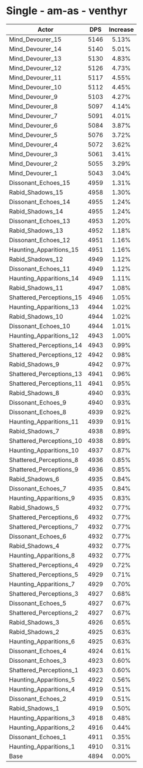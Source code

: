 # Single - am-as - venthyr
| Actor | DPS | Increase |
|---|:---:|:---:|
|Mind_Devourer_15|5146|5.13%|
|Mind_Devourer_14|5140|5.01%|
|Mind_Devourer_13|5130|4.83%|
|Mind_Devourer_12|5126|4.73%|
|Mind_Devourer_11|5117|4.55%|
|Mind_Devourer_10|5112|4.45%|
|Mind_Devourer_9|5103|4.27%|
|Mind_Devourer_8|5097|4.14%|
|Mind_Devourer_7|5091|4.01%|
|Mind_Devourer_6|5084|3.87%|
|Mind_Devourer_5|5076|3.72%|
|Mind_Devourer_4|5072|3.62%|
|Mind_Devourer_3|5061|3.41%|
|Mind_Devourer_2|5055|3.29%|
|Mind_Devourer_1|5043|3.04%|
|Dissonant_Echoes_15|4959|1.31%|
|Rabid_Shadows_15|4958|1.30%|
|Dissonant_Echoes_14|4955|1.24%|
|Rabid_Shadows_14|4955|1.24%|
|Dissonant_Echoes_13|4953|1.20%|
|Rabid_Shadows_13|4952|1.18%|
|Dissonant_Echoes_12|4951|1.16%|
|Haunting_Apparitions_15|4951|1.16%|
|Rabid_Shadows_12|4949|1.12%|
|Dissonant_Echoes_11|4949|1.12%|
|Haunting_Apparitions_14|4949|1.11%|
|Rabid_Shadows_11|4947|1.08%|
|Shattered_Perceptions_15|4946|1.05%|
|Haunting_Apparitions_13|4944|1.02%|
|Rabid_Shadows_10|4944|1.02%|
|Dissonant_Echoes_10|4944|1.01%|
|Haunting_Apparitions_12|4943|1.00%|
|Shattered_Perceptions_14|4943|0.99%|
|Shattered_Perceptions_12|4942|0.98%|
|Rabid_Shadows_9|4942|0.97%|
|Shattered_Perceptions_13|4941|0.96%|
|Shattered_Perceptions_11|4941|0.95%|
|Rabid_Shadows_8|4940|0.93%|
|Dissonant_Echoes_9|4940|0.93%|
|Dissonant_Echoes_8|4939|0.92%|
|Haunting_Apparitions_11|4939|0.91%|
|Rabid_Shadows_7|4938|0.89%|
|Shattered_Perceptions_10|4938|0.89%|
|Haunting_Apparitions_10|4937|0.87%|
|Shattered_Perceptions_8|4936|0.85%|
|Shattered_Perceptions_9|4936|0.85%|
|Rabid_Shadows_6|4935|0.84%|
|Dissonant_Echoes_7|4935|0.84%|
|Haunting_Apparitions_9|4935|0.83%|
|Rabid_Shadows_5|4932|0.77%|
|Shattered_Perceptions_6|4932|0.77%|
|Shattered_Perceptions_7|4932|0.77%|
|Dissonant_Echoes_6|4932|0.77%|
|Rabid_Shadows_4|4932|0.77%|
|Haunting_Apparitions_8|4932|0.77%|
|Shattered_Perceptions_4|4929|0.72%|
|Shattered_Perceptions_5|4929|0.71%|
|Haunting_Apparitions_7|4929|0.70%|
|Shattered_Perceptions_3|4927|0.68%|
|Dissonant_Echoes_5|4927|0.67%|
|Shattered_Perceptions_2|4927|0.67%|
|Rabid_Shadows_3|4926|0.65%|
|Rabid_Shadows_2|4925|0.63%|
|Haunting_Apparitions_6|4925|0.63%|
|Dissonant_Echoes_4|4924|0.61%|
|Dissonant_Echoes_3|4923|0.60%|
|Shattered_Perceptions_1|4923|0.60%|
|Haunting_Apparitions_5|4922|0.56%|
|Haunting_Apparitions_4|4919|0.51%|
|Dissonant_Echoes_2|4919|0.51%|
|Rabid_Shadows_1|4919|0.50%|
|Haunting_Apparitions_3|4918|0.48%|
|Haunting_Apparitions_2|4916|0.44%|
|Dissonant_Echoes_1|4911|0.35%|
|Haunting_Apparitions_1|4910|0.31%|
|Base|4894|0.00%|
